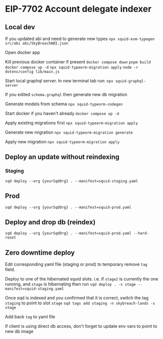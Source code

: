 # EIP-7702 Account delegate indexer

## Local dev

If you updated abi and need to generate new types
`npx squid-evm-typegen src/abi abi/SkyBreachABI.json`

Open docker app

Kill previous docker container if present
`docker compose down`
`pnpm build`
`docker compose up -d`
`npx squid-typeorm-migration apply`
`node -r dotenv/config lib/main.js`

Start local graphql server. In new terminal tab run:
`npx squid-graphql-server`

If you edited `schema.graphql` then generate new db migration

Generate models from schema
`npx squid-typeorm-codegen`

Start docker if you haven't already
`docker compose up -d`

Apply existing migrations first
`npx squid-typeorm-migration apply`

Generate new migration
`npx squid-typeorm-migration generate`

Apply new migration
`npx squid-typeorm-migration apply`

## Deploy an update without reindexing

### Staging

`sqd deploy --org {yourSqdOrg} . --manifest=squid-staging.yaml`

## Prod

`sqd deploy --org {yourSqdOrg} . --manifest=squid-prod.yaml`

## Deploy and drop db (reindex)

`sqd deploy --org {yourSqdOrg} . --manifest=squid-prod.yaml --hard-reset`

## Zero downtime deploy

Edit corresponding yaml file (staging or prod) to temporary remove `tag` field.

Deploy to one of the hibernated squid slots. i.e. if `stage2` is currently the one running, and `stage` is hibernating
then run
`sqd deploy . -s stage --manifest=squid-staging.yaml`

Once sqd is indexed and you confirmed that it is correct, switch the tag `staging` to point to slot `stage`
`sqd tags add staging -n skybreach-lands -s stage`

Add back `tag` to yaml file

If client is using direct db access, don't forget to update env vars to point to new db image
